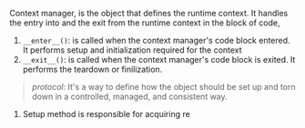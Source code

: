 Context manager, is the object that defines the runtime context. It handles the entry into and the exit from the runtime context in the block of code,
1. `__enter__()`: is called when the context manager's code block entered. It performs setup and initialization required for the context
2. `__exit__()`: is called when the context manager's code block is exited. It performs the teardown or finilization.

> *protocol:* It's a way to define how the object should be set up and torn down in a controlled, managed, and consistent way.

1. Setup method is responsible for acquiring re